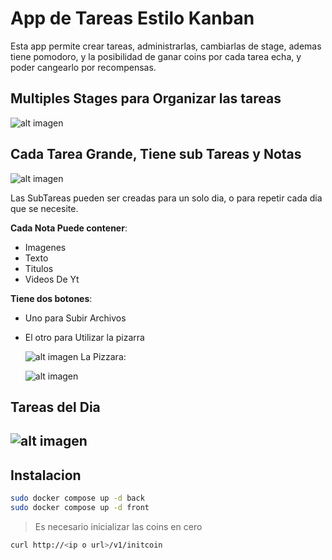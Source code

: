 # App de Tareas Estilo Kanban

Esta app permite crear tareas, administrarlas, cambiarlas de stage, ademas tiene pomodoro, y la posibilidad de ganar coins por cada tarea echa, y poder cangearlo por recompensas.

## Multiples Stages para Organizar las tareas

![alt imagen](https://firebasestorage.googleapis.com/v0/b/hostingimage-8a5bd.appspot.com/o/images%2FScreenshot%202023-10-04%20124002.png?alt=media&token=ba0eb279-d47b-47fd-9512-4342ef614788 "Stages")

## Cada Tarea Grande, Tiene sub Tareas y Notas

![alt imagen](https://firebasestorage.googleapis.com/v0/b/hostingimage-8a5bd.appspot.com/o/images%2FScreenshot%202023-10-04%20124043.png?alt=media&token=83c3f7bb-4298-44aa-8a2b-574bfbc75d03 "SubTareas y Notas")

Las SubTareas pueden ser creadas para un solo dia, o para repetir cada dia que se necesite.

**Cada Nota Puede contener**:

- Imagenes
- Texto
- Titulos
- Videos De Yt

**Tiene dos botones**:

- Uno para Subir Archivos
- El otro para Utilizar la pizarra

  ![alt imagen](https://firebasestorage.googleapis.com/v0/b/hostingimage-8a5bd.appspot.com/o/images%2FScreenshot%20s-10-04%20124043.png?alt=media&token=c12908c7-a577-450f-bbb1-3344387e23c3 "Botones")
  La Pizzara:

  ![alt imagen](https://firebasestorage.googleapis.com/v0/b/hostingimage-8a5bd.appspot.com/o/images%2FScreenshot%202023-10-04%20124154.png?alt=media&token=7280c6c8-61b2-48fd-a8cd-2b102660ad6b "Botones")

## Tareas del Dia

## ![alt imagen](https://firebasestorage.googleapis.com/v0/b/hostingimage-8a5bd.appspot.com/o/images%2FScreenshot%202023-10-04%20124252.png?alt=media&token=f4f52a6e-7697-4e7f-979e-affedfa2faa5 "Tareas del Dia")

## Instalacion

```bash
sudo docker compose up -d back
sudo docker compose up -d front
```

> Es necesario inicializar las coins en cero

```bash
curl http://<ip o url>/v1/initcoin
```
